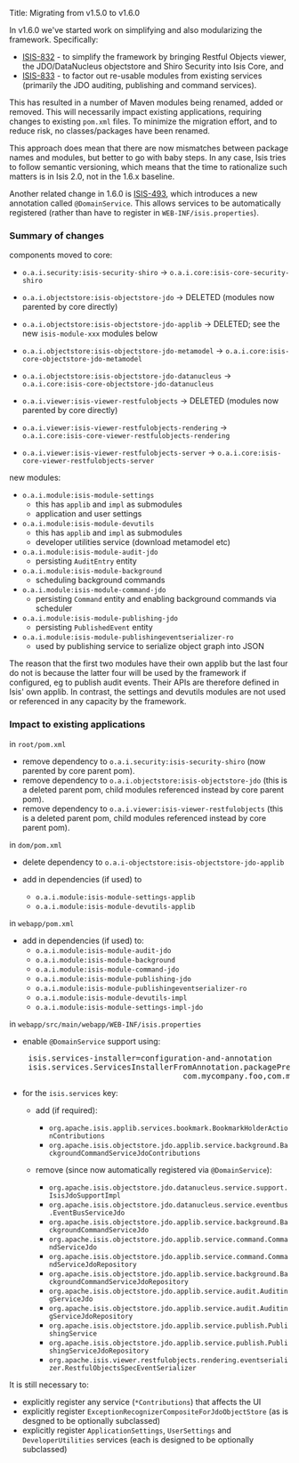 Title: Migrating from v1.5.0 to v1.6.0

In v1.6.0 we've started work on simplifying and also modularizing the framework.  Specifically:

* [ISIS-832](https://issues.apache.org/jira/browse/ISIS-832) - to simplify the framework by bringing Restful Objects viewer, the JDO/DataNucleus objectstore and Shiro Security into Isis Core, and
* [ISIS-833](https://issues.apache.org/jira/browse/ISIS-833) - to factor out re-usable modules from existing services (primarily the JDO auditing, publishing and command services).  

This has resulted in a number of Maven modules being renamed, added or removed.  This will necessarily impact existing applications, requiring changes to existing `pom.xml` files.  To minimize the migration effort, and to reduce risk, no classes/packages have been renamed. 

This approach does mean that there are now mismatches between package names and modules, but better to go with baby steps.  In any case, Isis tries to follow semantic versioning, which means that the time to rationalize such matters is in Isis 2.0, not in the 1.6.x baseline.

Another related change in 1.6.0 is [ISIS-493](https://issues.apache.org/jira/browse/ISIS-493), which introduces a new annotation called `@DomainService`.  This allows services to be automatically registered (rather than have to register in `WEB-INF/isis.properties`).


### Summary of changes

components moved to core:

* `o.a.i.security:isis-security-shiro` -> `o.a.i.core:isis-core-security-shiro`

* `o.a.i.objectstore:isis-objectstore-jdo` -> DELETED (modules now parented by core directly)
* `o.a.i.objectstore:isis-objectstore-jdo-applib` -> DELETED; see the new `isis-module-xxx` modules below
* `o.a.i.objectstore:isis-objectstore-jdo-metamodel` -> `o.a.i.core:isis-core-objectstore-jdo-metamodel`
* `o.a.i.objectstore:isis-objectstore-jdo-datanucleus` -> `o.a.i.core:isis-core-objectstore-jdo-datanucleus`

* `o.a.i.viewer:isis-viewer-restfulobjects` -> DELETED (modules now parented by core directly)
* `o.a.i.viewer:isis-viewer-restfulobjects-rendering` -> `o.a.i.core:isis-core-viewer-restfulobjects-rendering`
* `o.a.i.viewer:isis-viewer-restfulobjects-server` -> `o.a.i.core:isis-core-viewer-restfulobjects-server`

new modules:

* `o.a.i.module:isis-module-settings`
    * this has `applib` and `impl` as submodules
    * application and user settings
* `o.a.i.module:isis-module-devutils`
    * this has `applib` and `impl` as submodules
    * developer utilities service (download metamodel etc)
* `o.a.i.module:isis-module-audit-jdo`
    * persisting `AuditEntry` entity
* `o.a.i.module:isis-module-background`
    * scheduling background commands
* `o.a.i.module:isis-module-command-jdo`
    * persisting `Command` entity and enabling background commands via scheduler
* `o.a.i.module:isis-module-publishing-jdo`
    * persisting `PublishedEvent` entity
* `o.a.i.module:isis-module-publishingeventserializer-ro`
    * used by publishing service to serialize object graph into JSON

The reason that the first two modules have their own applib but the last four do not is because the latter four will be used by the framework if configured, eg to publish audit events.  Their APIs are therefore defined in Isis' own applib.   In contrast, the settings and devutils modules are not used or referenced in any capacity by the framework.


### Impact to existing applications

in `root/pom.xml`

* remove dependency to `o.a.i.security:isis-security-shiro`  (now parented by core parent pom).
* remove dependency to `o.a.i.objectstore:isis-objectstore-jdo`  (this is a deleted parent pom, child modules referenced instead by core parent pom).
* remove dependency to `o.a.i.viewer:isis-viewer-restfulobjects`  (this is a deleted parent pom, child modules referenced instead by core parent pom).

in `dom/pom.xml`

* delete dependency to `o.a.i-objectstore:isis-objectstore-jdo-applib`

* add in dependencies (if used) to
    * `o.a.i.module:isis-module-settings-applib`
    * `o.a.i.module:isis-module-devutils-applib`

in `webapp/pom.xml`

* add in dependencies (if used) to:
    * `o.a.i.module:isis-module-audit-jdo`
    * `o.a.i.module:isis-module-background`
    * `o.a.i.module:isis-module-command-jdo`
    * `o.a.i.module:isis-module-publishing-jdo`
    * `o.a.i.module:isis-module-publishingeventserializer-ro`
    * `o.a.i.module:isis-module-devutils-impl`
    * `o.a.i.module:isis-module-settings-impl-jdo`

in `webapp/src/main/webapp/WEB-INF/isis.properties`

* enable `@DomainService` support using:

<pre>
    isis.services-installer=configuration-and-annotation
    isis.services.ServicesInstallerFromAnnotation.packagePrefix=\
                                     com.mycompany.foo,com.mycompany.bar
</pre>

* for the `isis.services` key:

    * add (if required):
        * `org.apache.isis.applib.services.bookmark.BookmarkHolderActionContributions`
        * `org.apache.isis.objectstore.jdo.applib.service.background.BackgroundCommandServiceJdoContributions`

    * remove (since now automatically registered via `@DomainService`):
        * `org.apache.isis.objectstore.jdo.datanucleus.service.support.IsisJdoSupportImpl`
        * `org.apache.isis.objectstore.jdo.datanucleus.service.eventbus.EventBusServiceJdo`
        * `org.apache.isis.objectstore.jdo.applib.service.background.BackgroundCommandServiceJdo`
        * `org.apache.isis.objectstore.jdo.applib.service.command.CommandServiceJdo`
        * `org.apache.isis.objectstore.jdo.applib.service.command.CommandServiceJdoRepository`
        * `org.apache.isis.objectstore.jdo.applib.service.background.BackgroundCommandServiceJdoRepository`
        * `org.apache.isis.objectstore.jdo.applib.service.audit.AuditingServiceJdo`
        * `org.apache.isis.objectstore.jdo.applib.service.audit.AuditingServiceJdoRepository`
        * `org.apache.isis.objectstore.jdo.applib.service.publish.PublishingService`
        * `org.apache.isis.objectstore.jdo.applib.service.publish.PublishingServiceJdoRepository`
        * `org.apache.isis.viewer.restfulobjects.rendering.eventserializer.RestfulObjectsSpecEventSerializer`

       
It is still necessary to:

* explicitly register any service (`*Contributions`) that affects the UI
* explicitly register `ExceptionRecognizerCompositeForJdoObjectStore` (as is desgned to be optionally subclassed)
* explicitly register `ApplicationSettings`, `UserSettings` and `DeveloperUtilities` services (each is designed to be optionally subclassed)

